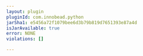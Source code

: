 ```yaml
---
layout: plugin
pluginId: com.innobead.python
jarSha1: e5456a72f1079bee6d3b79b819d7651393e87a4d
isJarAvailable: true
error: NONE
violations: []

---
```


